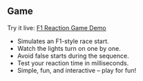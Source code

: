 ## Game

Try it live: [F1 Reaction Game Demo](https://f1-game.netlify.app/)  

- Simulates an F1-style race start.  
- Watch the lights turn on one by one.  
- Avoid false starts during the sequence.  
- Test your reaction time in milliseconds.  
- Simple, fun, and interactive – play for fun!
